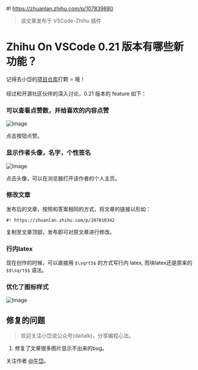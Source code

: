 #! https://zhuanlan.zhihu.com/p/107839880

>该文章发布于 VSCode-Zhihu 插件

# Zhihu On VSCode 0.21 版本有哪些新功能？

记得去小岱的[项目仓库](https://github.com/niudai/VSCode-Zhihu)打颗 ⭐ 哦！

经过和开源社区伙伴的深入讨论，0.21 版本的 feature 如下：

### 可以查看点赞数，并给喜欢的内容点赞

![Image](https://pic4.zhimg.com/80/v2-d8f61703c731711fe3a3585122c0d676_hd.png)

点击按钮点赞。

### 显示作者头像，名字，个性签名

![Image](https://pic4.zhimg.com/80/v2-157583e100e9e181191d285355332ebf_hd.png)

点击头像，可以在浏览器打开该作者的个人主页。

### 修改文章

发布后的文章，按照和答案相同的方式，将文章的链接以形如：

```
#! https://zhuanlan.zhihu.com/p/107810342
```

复制至文章顶部，发布即可对原文章进行修改。

### 行内latex

现在创作的时候，可以直接用 `$\sqrt5$` 的方式写行内 latex, 而块latex还是原来的 `$$\sqrt$$` 语法。

### 优化了图标样式

![Image](https://pic4.zhimg.com/80/v2-b293132e3d47d8cd48394caf78611bd2_hd.png)

## 修复的问题

>欢迎关注小岱说公众号(daitalk)，分享编程心法。

1. 修复了文章很多图片显示不出来的bug。

关注作者 [@牛岱](https://zhuanlan.zhihu.com/p/107839880)。


